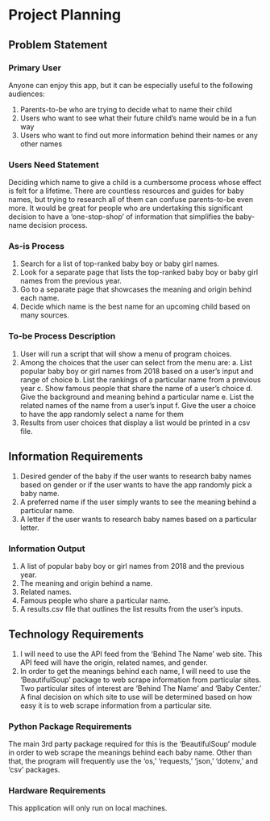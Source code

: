 # Project Planning

## Problem Statement

### Primary User

Anyone can enjoy this app, but it can be especially useful to the following audiences:
1.	Parents-to-be who are trying to decide what to name their child
2.	Users who want to see what their future child’s name would be in a fun way
3.	Users who want to find out more information behind their names or any other names

### Users Need Statement

Deciding which name to give a child is a cumbersome process whose effect is felt for a lifetime. There are countless resources and guides for baby names, but trying to research all of them can confuse parents-to-be even more. It would be great for people who are undertaking this significant decision to have a ‘one-stop-shop’ of information that simplifies the baby-name decision process.

### As-is Process

1.	Search for a list of top-ranked baby boy or baby girl names.
2.	Look for a separate page that lists the top-ranked baby boy or baby girl names from the previous year.
3.	Go to a separate page that showcases the meaning and origin behind each name.
4.	Decide which name is the best name for an upcoming child based on many sources.

### To-be Process Description

1.	User will run a script that will show a menu of program choices.
2.	Among the choices that the user can select from the menu are:
  a.	List popular baby boy or girl names from 2018 based on a user’s input and range of choice
  b.	List the rankings of a particular name from a previous year
  c.	Show famous people that share the name of a user’s choice
  d.	Give the background and meaning behind a particular name
  e.	List the related names of the name from a user’s input
  f.	Give the user a choice to have the app randomly select a name for them
3.	Results from user choices that display a list would be printed in a csv file.

## Information Requirements

1.	Desired gender of the baby if the user wants to research baby names based on gender or if the user wants to have the app randomly pick a baby name.
2.	A preferred name if the user simply wants to see the meaning behind a particular name.
3.	A letter if the user wants to research baby names based on a particular letter.

### Information Output

1.	A list of popular baby boy or girl names from 2018 and the previous year.
2.	The meaning and origin behind a name.
3.	Related names.
4.	Famous people who share a particular name.
5.	A results.csv file that outlines the list results from the user’s inputs.

## Technology Requirements

1.	I will need to use the API feed from the ‘Behind The Name’ web site. This API feed will have the origin, related names, and gender.
2.	In order to get the meanings behind each name, I will need to use the ‘BeautifulSoup’ package to web scrape information from particular sites. Two particular sites of interest are ‘Behind The Name’ and ‘Baby Center.’ A final decision on which site to use will be determined based on how easy it is to web scrape information from a particular site.

### Python Package Requirements

The main 3rd party package required for this is the ‘BeautifulSoup’ module in order to web scrape the meanings behind each baby name.
Other than that, the program will frequently use the ‘os,’ ‘requests,’ ‘json,’ ‘dotenv,’ and ‘csv’ packages.

### Hardware Requirements

This application will only run on local machines.
